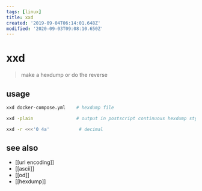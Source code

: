 ```yaml
---
tags: [linux]
title: xxd
created: '2019-09-04T06:14:01.648Z'
modified: '2020-09-03T09:08:10.650Z'
---
```


# xxd

>  make a hexdump or do the reverse

## usage

```sh
xxd docker-compose.yml    # hexdump file

xxd -plain                # output in postscript continuous hexdump style. Also known as plain hexdump style.

xxd -r <<<'0 4a'           # decimal
```

## see also
- [[url encoding]]
- [[ascii]]
- [[od]]
- [[hexdump]]
